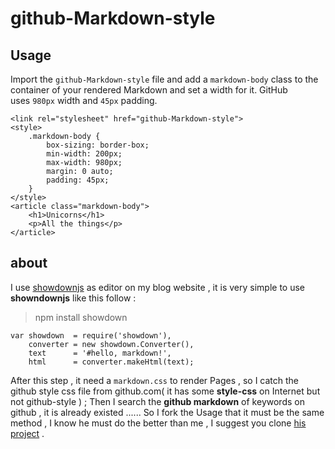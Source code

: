 # github-Markdown-style



## Usage

Import the `github-Markdown-style` file and add a `markdown-body` class to the container of your rendered Markdown and set a width for it. GitHub uses `980px` width and `45px` padding.

```
<link rel="stylesheet" href="github-Markdown-style">
<style>
    .markdown-body {
        box-sizing: border-box;
        min-width: 200px;
        max-width: 980px;
        margin: 0 auto;
        padding: 45px;
    }
</style>
<article class="markdown-body">
    <h1>Unicorns</h1>
    <p>All the things</p>
</article>
```

## about

I use [showdownjs](https://github.com/showdownjs/showdown) as editor on my blog website , it is very simple to use __showndownjs__ like this follow :

> npm install showdown

    var showdown  = require('showdown'),
        converter = new showdown.Converter(),
        text      = '#hello, markdown!',
        html      = converter.makeHtml(text);
After this step , it need a `markdown.css` to render Pages , so I catch the github style css file from github.com( it has some __style-css__ on Internet but not github-style ) ; Then I search the __github markdown__ of keywords on github , it is already existed ......  So I fork the Usage that it must be the same method , I know he must do the better than me , I suggest you clone [his project](https://github.com/sindresorhus/github-markdown-css) .
